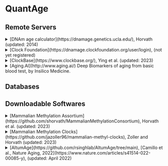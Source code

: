 # QuantAge

## Remote Servers

<details>
<summary> [DNAm age calculator](https://dnamage.genetics.ucla.edu/), Horvath (updated: 2014) </summary>
   
   Based on [the seminal Horvath paper in 2013](https://genomebiology.biomedcentral.com/articles/10.1186/gb-2013-14-10-r115). Replaced by an improved online calculator at [clockfoundation.org](https://dnamage.clockfoundation.org). A tutorial and example data files are provided.

   * Measurement platform: Illumina Infinium (EPIC, 450K, or 27K)
</details>

<details>
<summary>[Clock Foundation](https://dnamage.clockfoundation.org/user/login), (not yet registered)</summary>
</details>

<details>
<summary>[ClockBase](https://www.clockbase.org/), Ying et al. (updated: 2023)</summary>

   Eleven aging clock models in total, not yet open-sourced. [preprint](https://doi.org/10.1101/2023.02.28.530532)
</details>

<details>
<summary>[Aging.AI](http://www.aging.ai/) Deep Biomarkers of aging from basic blood test, by Insilico Medicine.</summary>
</details>

## Databases

## Downloadable Softwares
<details>
<summary>[Mammalian Methylation Assortium](https://github.com/shorvath/MammalianMethylationConsortium), Horvath et al. (updated: 2023)</summary>
   
   Contains various data files, clock coefficiencts, and source R codes, including universal mammalian clock and network analysis
   #### Data files
      * An example dataset
      * Genome coordinates for different species
      * The array manifest (names and locations of probes)
      * Probe design details

   #### Measurement platform

   #### Source codes
      * Alignment and annotation
      * Sesame normalization
      * Universal pan-mammalian epigenetic clocks
      * universal blood epigenetic clocks
      * universal skin epigenetic clocks
      * adaptations to Illumina 450K/EPIC array
      * various tissue, sex, and species predictors for mammalian species
      * mammalian network analysis in Haghani et al., Science 2023

   #### Binary codes
</details>

<details>
<summary>[Mammalian Methylation Clocks](https://github.com/jazoller96/mammalian-methyl-clocks), Zoller and Horvath (updated: 2023)</summary>

   Contains various clock coefficients, and binary R codes. Publishes [A companion paper on biorxiv](https://www.biorxiv.org/content/10.1101/2023.09.06.556506v1) and references to all R functions.

   Over twenty clock coefficients are provided for various species, as well as the Universal Clock (Lu, 2023, Nature Aging). Different reverse age transformations may be required for different clocks.

   In principle, one can write corresponding code in python based on the descriptions?

   * Data normalization. Process raw data wiht Sesame normalization.
   * Data imputation. All clocks are based on Horvath 40K methylation datta. Imputation was only done with Mouse by simply taking mean methylation across all of their mouse data. The standard 320K, 800K, or EPIC array was not tried previously. One last resort is to replace all NAs with 0.5

   #### Data files
      * Over 30 clock coefficients files
      * AnAge table (not sure what it is yet)
   #### Source codes
      * Age transformations (R)
   #### Binary codes
      * The entire MammalMethylClock package is in compiled R binaries only!

</details>

<details>
<summary>[AltumAge](https://github.com/rsinghlab/AltumAge/tree/main), [Camillo et al., Nature Aging, 2022](https://www.nature.com/articles/s41514-022-00085-y), (updated: April 2022)</summary>

   A pan-tissue DNA methylation epigenetic clock based on deep learning. 

   #### Problems
      * Missing provide my_functions.py
      * Missing gold_standards.csv
      * Missing data_pkl/*.pkl
      * Who knows what!

</details>